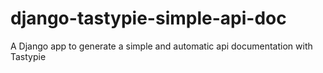 # django-tastypie-simple-api-doc
A Django app to generate a simple and automatic api documentation with Tastypie
